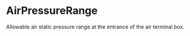AirPressureRange
================

Allowable air static pressure range at the entrance of the air terminal box.
